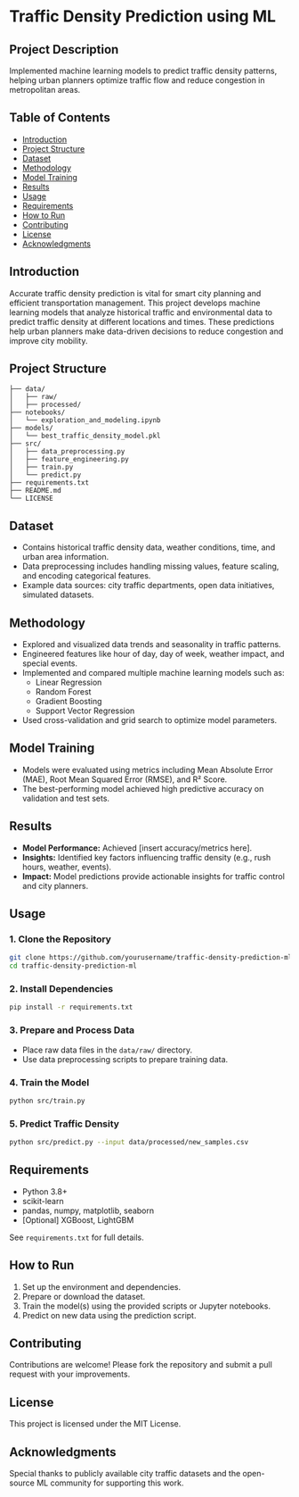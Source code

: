 # Traffic Density Prediction using ML

## Project Description

Implemented machine learning models to predict traffic density patterns, helping urban planners optimize traffic flow and reduce congestion in metropolitan areas.

## Table of Contents

- [Introduction](#introduction)
- [Project Structure](#project-structure)
- [Dataset](#dataset)
- [Methodology](#methodology)
- [Model Training](#model-training)
- [Results](#results)
- [Usage](#usage)
- [Requirements](#requirements)
- [How to Run](#how-to-run)
- [Contributing](#contributing)
- [License](#license)
- [Acknowledgments](#acknowledgments)

## Introduction

Accurate traffic density prediction is vital for smart city planning and efficient transportation management. This project develops machine learning models that analyze historical traffic and environmental data to predict traffic density at different locations and times. These predictions help urban planners make data-driven decisions to reduce congestion and improve city mobility.

## Project Structure

```plaintext
├── data/
│   ├── raw/
│   ├── processed/
├── notebooks/
│   └── exploration_and_modeling.ipynb
├── models/
│   └── best_traffic_density_model.pkl
├── src/
│   ├── data_preprocessing.py
│   ├── feature_engineering.py
│   ├── train.py
│   └── predict.py
├── requirements.txt
├── README.md
└── LICENSE
```

## Dataset

- Contains historical traffic density data, weather conditions, time, and urban area information.
- Data preprocessing includes handling missing values, feature scaling, and encoding categorical features.
- Example data sources: city traffic departments, open data initiatives, simulated datasets.

## Methodology

- Explored and visualized data trends and seasonality in traffic patterns.
- Engineered features like hour of day, day of week, weather impact, and special events.
- Implemented and compared multiple machine learning models such as:
  - Linear Regression
  - Random Forest
  - Gradient Boosting
  - Support Vector Regression
- Used cross-validation and grid search to optimize model parameters.

## Model Training

- Models were evaluated using metrics including Mean Absolute Error (MAE), Root Mean Squared Error (RMSE), and R² Score.
- The best-performing model achieved high predictive accuracy on validation and test sets.

## Results

- **Model Performance:** Achieved [insert accuracy/metrics here].
- **Insights:** Identified key factors influencing traffic density (e.g., rush hours, weather, events).
- **Impact:** Model predictions provide actionable insights for traffic control and city planners.

## Usage

### 1. Clone the Repository

```bash
git clone https://github.com/yourusername/traffic-density-prediction-ml.git
cd traffic-density-prediction-ml
```

### 2. Install Dependencies

```bash
pip install -r requirements.txt
```

### 3. Prepare and Process Data

- Place raw data files in the `data/raw/` directory.
- Use data preprocessing scripts to prepare training data.

### 4. Train the Model

```bash
python src/train.py
```

### 5. Predict Traffic Density

```bash
python src/predict.py --input data/processed/new_samples.csv
```

## Requirements

- Python 3.8+
- scikit-learn
- pandas, numpy, matplotlib, seaborn
- [Optional] XGBoost, LightGBM

See `requirements.txt` for full details.

## How to Run

1. Set up the environment and dependencies.
2. Prepare or download the dataset.
3. Train the model(s) using the provided scripts or Jupyter notebooks.
4. Predict on new data using the prediction script.

## Contributing

Contributions are welcome! Please fork the repository and submit a pull request with your improvements.

## License

This project is licensed under the MIT License.

## Acknowledgments

Special thanks to publicly available city traffic datasets and the open-source ML community for supporting this work.
